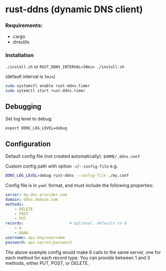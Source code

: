 # rust-ddns (dynamic DNS client)

### Requirements:

- cargo
- dnsutils

### Installation

`./install.sh` or `RUST_DDNS_INTERVAL=30min ./install.sh`

(default interval is `5min`)

```sh
sudo systemctl enable rust-ddns.timer
sudo sytemctl start rust-ddns.timer
```

## Debugging

Set log level to debug:

`export DDNS_LOG_LEVEL=debug`

## Configuration

Default config file (not created automatically): `$HOME/.ddns.conf`

Custom config path with option `-c`/`--config-file` e.g.

```sh
DDNS_LOG_LEVEL=debug rust-ddns --config-file ./my.conf
```

Config file is in `yaml` format, and must include the following properties:

```yaml
server: my.dns.provider.com
domain: ddns.domain.com
methods:
    - DELETE
    - POST
    - PUT
records:                    # optional, defaults to A
    - A
    - AAAA
username: api-key/username
password: api-secret/password
```

The above example config would make 6 calls to the same server, one for each method for each record type. You can provide between 1 and 3 methods, either PUT, POST, or DELETE.
